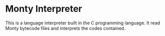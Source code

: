 # Monty Interpreter
This is a language interpreter built in the C programming language.
It read Monty bytecode files and interprets the codes contained.
